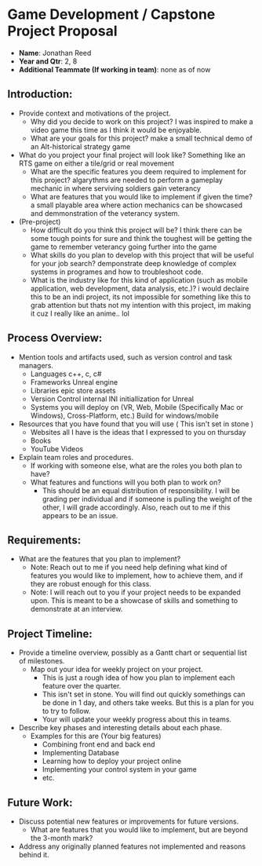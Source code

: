 # Game Development / Capstone Project Proposal

- **Name**: Jonathan Reed
- **Year and Qtr**: 2, 8
- **Additional Teammate (If working in team)**: none as of now

## Introduction:

- Provide context and motivations of the project.
  - Why did you decide to work on this project? I was inspired to make a video game this time as I think it would be enjoyable.
  - What are your goals for this project? make a small technical demo of an Alt-historical strategy game
- What do you project your final project will look like? Something like an RTS game on either a tile/grid or real movement
  - What are the specific features you deem required to implement for this project? algarythms are needed to perform a gameplay mechanic in where serviving soldiers gain veterancy
  - What are features that you would like to implement if given the time? a small playable area where action mechanics can be showcased and demmonstration of the veterancy system.
- (Pre-project)
  - How difficult do you think this project will be? I think there can be some tough points for sure and think the toughest will be getting the game to remember veterancy going further into the game
  - What skills do you plan to develop with this project that will be useful for your job search? demponstrate deep knowledge of complex systems in programes and how to troubleshoot code.
  - What is the industry like for this kind of application (such as mobile application, web development, data analysis, etc.)? i would declaire this to be an indi project, its not impossible for something like this to grab attention but thats not my intention with this project, im making it cuz I really like an anime.. lol

## Process Overview:

- Mention tools and artifacts used, such as version control and task managers.
  - Languages c++, c, c#
  - Frameworks Unreal engine
  - Libraries epic store assets
  - Version Control internal INI initiallization for Unreal
  - Systems you will deploy on (VR, Web, Mobile (Specifically Mac or Windows), Cross-Platform, etc.) Build for windows/mobile
- Resources that you have found that you will use ( This isn't set in stone )
  - Websites all I have is the ideas that I expressed to you on thursday
  - Books
  - YouTube Videos
- Explain team roles and procedures.
  - If working with someone else, what are the roles you both plan to have?
  - What features and functions will you both plan to work on?
    - This should be an equal distribution of responsibility. I will be grading per individual and if someone is pulling the weight of the other, I will grade accordingly. Also, reach out to me if this appears to be an issue.

## Requirements:

- What are the features that you plan to implement?
  - Note: Reach out to me if you need help defining what kind of features you would like to implement, how to achieve them, and if they are robust enough for this class.
  - Note: I will reach out to you if your project needs to be expanded upon. This is meant to be a showcase of skills and something to demonstrate at an interview.

## Project Timeline:

- Provide a timeline overview, possibly as a Gantt chart or sequential list of milestones.
  - Map out your idea for weekly project on your project.
    - This is just a rough idea of how you plan to implement each feature over the quarter.
    - This isn't set in stone. You will find out quickly somethings can be done in 1 day, and others take weeks. But this is a plan for you to try to follow.
    - Your will update your weekly progress about this in teams.
- Describe key phases and interesting details about each phase.
  - Examples for this are (Your big features)
    - Combining front end and back end
    - Implementing Database
    - Learning how to deploy your project online
    - Implementing your control system in your game
    - etc.

## Future Work:

- Discuss potential new features or improvements for future versions.
  - What are features that you would like to implement, but are beyond the 3-month mark?
- Address any originally planned features not implemented and reasons behind it.
